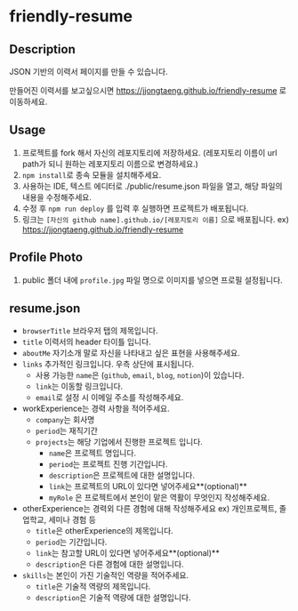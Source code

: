 # friendly-resume

## Description
JSON 기반의 이력서 페이지를 만들 수 있습니다.

만들어진 이력서를 보고싶으시면 https://jjongtaeng.github.io/friendly-resume 로 이동하세요.

## Usage
1. 프로젝트를 fork 해서 자신의 레포지토리에 저장하세요. (레포지토리 이름이 url path가 되니 원하는 레포지토리 이름으로 변경하세요.)
3. `npm install`로 종속 모듈을 설치해주세요.
4. 사용하는 IDE, 텍스트 에디터로 ./public/resume.json 파일을 열고, 해당 파일의 내용을 수정해주세요.
5. 수정 후 `npm run deploy` 를 입력 후 실행하면 프로젝트가 배포됩니다.
6. 링크는 `[자신의 github name].github.io/[레포지토리 이름]` 으로 배포됩니다. ex) https://jjongtaeng.github.io/friendly-resume

## Profile Photo
1. public 폴더 내에 `profile.jpg` 파일 명으로 이미지를 넣으면 프로필 설정됩니다.

## resume.json

- `browserTitle` 브라우저 탭의 제목입니다.
- `title` 이력서의 header 타이틀 입니다.
- `aboutMe` 자기소개 말로 자신을 나타내고 싶은 표현을 사용해주세요.
- `links` 추가적인 링크입니다. 우측 상단에 표시됩니다.
  - 사용 가능한 `name`은 (`github`, `email`, `blog`, `notion`)이 있습니다.
  - `link`는 이동할 링크입니다. 
  - `email`로 설정 시 이메일 주소를 작성해주세요.
- workExperience는 경력 사항을 적어주세요.
  - `company`는 회사명
  - `period`는 재직기간
  - `projects`는 해당 기업에서 진행한 프로젝트 입니다.
    - `name`은 프로젝트 명입니다.
    - `period`는 프로젝트 진행 기간입니다.
    - `description`은 프로젝트에 대한 설명입니다.
    - `link`는 프로젝트의 URL이 있다면 넣어주세요**(optional)**
    - `myRole` 은 프로젝트에서 본인이 맡은 역활이 무엇인지 작성해주세요.
- otherExperience는 경력외 다른 경험에 대해 작성해주세요 ex) 개인프로젝트, 졸업학교, 세미나 경험 등
  - `title`은 otherExperience의 제목입니다.
  - `period`는 기간입니다.
  - `link`는 참고할 URL이 있다면 넣어주세요**(optional)**
  - `description`은 다른 경험에 대한 설명입니다.
- `skills`는 본인이 가진 기술적인 역량을 적어주세요.
  - `title`은 기술적 역량의 제목입니다.
  - `description`은 기술적 역량에 대한 설명입니다.


